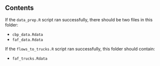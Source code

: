 Contents
-------------

If the `data_prep.R` script ran successfully, there should be two files in this
folder:

  - `cbp_data.Rdata`
  - `faf_data.Rdata`
  
If the `flows_to_trucks.R` script ran successfully, this folder should contain:

  - `faf_trucks.Rdata`